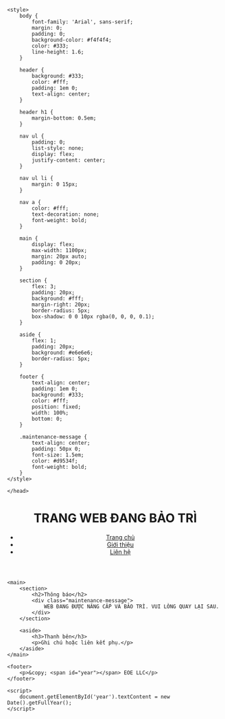 <!DOCTYPE html>
<html lang="vi">
<head>
    <meta charset="utf-8">
    <meta name="viewport" content="width=device-width,initial-scale=1">
    <meta name="description" content="Trang web bảo trì tạm thời">
    <title>Trang Bảo Trì (EOE LLC)</title>
    
    <style>
        body {
            font-family: 'Arial', sans-serif;
            margin: 0;
            padding: 0;
            background-color: #f4f4f4;
            color: #333;
            line-height: 1.6;
        }

        header {
            background: #333;
            color: #fff;
            padding: 1em 0;
            text-align: center;
        }

        header h1 {
            margin-bottom: 0.5em;
        }

        nav ul {
            padding: 0;
            list-style: none;
            display: flex;
            justify-content: center;
        }

        nav ul li {
            margin: 0 15px;
        }

        nav a {
            color: #fff;
            text-decoration: none;
            font-weight: bold;
        }

        main {
            display: flex;
            max-width: 1100px;
            margin: 20px auto;
            padding: 0 20px;
        }

        section {
            flex: 3;
            padding: 20px;
            background: #fff;
            margin-right: 20px;
            border-radius: 5px;
            box-shadow: 0 0 10px rgba(0, 0, 0, 0.1);
        }

        aside {
            flex: 1;
            padding: 20px;
            background: #e6e6e6;
            border-radius: 5px;
        }

        footer {
            text-align: center;
            padding: 1em 0;
            background: #333;
            color: #fff;
            position: fixed;
            width: 100%;
            bottom: 0;
        }
        
        .maintenance-message {
            text-align: center;
            padding: 50px 0;
            font-size: 1.5em;
            color: #d9534f;
            font-weight: bold;
        }
    </style>

    </head>
<body>
    <header>
        <h1>TRANG WEB ĐANG BẢO TRÌ</h1>
        <nav>
            <ul>
                <li><a href="#">Trang chủ</a></li>
                <li><a href="#">Giới thiệu</a></li>
                <li><a href="#">Liên hệ</a></li>
            </ul>
        </nav>
    </header>

    <main>
        <section>
            <h2>Thông báo</h2>
            <div class="maintenance-message">
                WEB ĐANG ĐƯỢC NÂNG CẤP VÀ BẢO TRÌ. VUI LÒNG QUAY LẠI SAU.
            </div>
        </section>

        <aside>
            <h3>Thanh bên</h3>
            <p>Ghi chú hoặc liên kết phụ.</p>
        </aside>
    </main>

    <footer>
        <p>&copy; <span id="year"></span> EOE LLC</p>
    </footer>

    <script>
        document.getElementById('year').textContent = new Date().getFullYear();
    </script>
</body>
</html>
